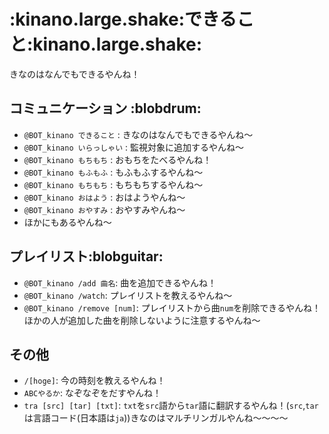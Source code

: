 # :kinano.large.shake:できること:kinano.large.shake:
きなのはなんでもできるやんね！
## コミュニケーション :blobdrum:
- `@BOT_kinano できること` : きなのはなんでもできるやんね～
- `@BOT_kinano いらっしゃい` : 監視対象に追加するやんね～
- `@BOT_kinano もちもち` : おもちをたべるやんね！
- `@BOT_kinano もふもふ` : もふもふするやんね～
- `@BOT_kinano もちもち` : もちもちするやんね～
- `@BOT_kinano おはよう` : おはようやんね～
- `@BOT_kinano おやすみ` : おやすみやんね～
- ほかにもあるやんね～
## プレイリスト:blobguitar:
- `@BOT_kinano /add 曲名`: 曲を追加できるやんね！
- `@BOT_kinano /watch`: プレイリストを教えるやんね～
- `@BOT_kinano /remove [num]`: プレイリストから曲`num`を削除できるやんね！ほかの人が追加した曲を削除しないように注意するやんね～
## その他
- `/[hoge]`: 今の時刻を教えるやんね！
- `ABCやるか`: なぞなぞをだすやんね！
- `tra [src] [tar] [txt]`: `txt`を`src`語から`tar`語に翻訳するやんね！(`src`,`tar`は言語コード(日本語は`ja`))きなのはマルチリンガルやんね～～～～